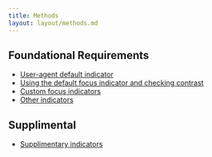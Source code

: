 ```yaml
---
title: Methods
layout: layout/methods.md
---
```


## Foundational Requirements

<div class="nested">

- [User-agent default indicator](default-focus-indicator) 
- [Using the default focus indicator and checking contrast](default-focus-indicator-check-contrast) 
- [Custom focus indicators](custom-focus-indicator)
- [Other indicators](other-indicators/)

</div>

## Supplimental

- [Supplimentary indicators](methods/supplimentary-indicators)
